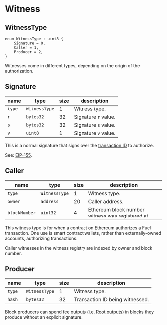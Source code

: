 Witness
===

WitnessType
---

```
enum WitnessType : uint8 {
    Signature = 0,
    Caller = 1,
    Producer = 2,
}
```

Witnesses come in different types, depending on the origin of the authorization.

Signature
---

| name   | type          | size | description          |
| ------ | ------------- | ---- | -------------------- |
| `type` | `WitnessType` | 1    | Witness type.        |
| `r`    | `bytes32`     | 32   | Signature `r` value. |
| `s`    | `bytes32`     | 32   | Signature `s` value. |
| `v`    | `uint8`       | 1    | Signature `v` value. |

This is a normal signature that signs over the [transaction ID](./Transactions.md) to authorize.

See: [EIP-155](https://github.com/ethereum/EIPs/blob/master/EIPS/eip-155.md).

Caller
---

| name          | type          | size | description                                      |
| ------------- | ------------- | ---- | ------------------------------------------------ |
| `type`        | `WitnessType` | 1    | Witness type.                                    |
| `owner`       | `address`     | 20   | Caller address.                                  |
| `blockNumber` | `uint32`      | 4    | Ethereum block number witness was registered at. |

This witness type is for when a contract on Ethereum authorizes a Fuel transaction. One use is smart contract wallets, rather than externally-owned accounts, authorizing transactions.

Caller witnesses in the witness registry are indexed by owner and block number.

Producer
---

| name   | type          | size | description                     |
| ------ | ------------- | ---- | ------------------------------- |
| `type` | `WitnessType` | 1    | Witness type.                   |
| `hash` | `bytes32`     | 32   | Transaction ID being witnessed. |

Block producers can spend fee outputs (i.e. [Root outputs](./Roots.md)) in blocks they produce without an explicit signature.
